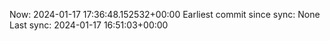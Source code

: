 Now: 2024-01-17 17:36:48.152532+00:00 Earliest commit since sync: None Last sync: 2024-01-17 16:51:03+00:00
